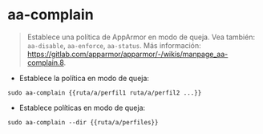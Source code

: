 # aa-complain

> Establece una política de AppArmor en modo de queja.
> Vea también: `aa-disable`, `aa-enforce`, `aa-status`.
> Más información: <https://gitlab.com/apparmor/apparmor/-/wikis/manpage_aa-complain.8>.

- Establece la política en modo de queja:

`sudo aa-complain {{ruta/a/perfil1 ruta/a/perfil2 ...}}`

- Establece políticas en modo de queja:

`sudo aa-complain --dir {{ruta/a/perfiles}}`
